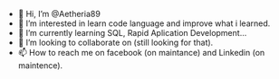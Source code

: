 - 👋 Hi, I’m @Aetheria89
- 👀 I’m interested in learn code language and improve what i learned.
- 🌱 I’m currently learning SQL, Rapid Aplication Development...
- 💞️ I’m looking to collaborate on (still looking for that).
- 📫 How to reach me on facebook (on maintance) and Linkedin (on maintence).

<!---
Aetheria89/Aetheria89 is a ✨ special ✨ repository because its `README.md` (this file) appears on your GitHub profile.
You can click the Preview link to take a look at your changes.
--->

